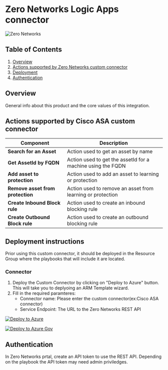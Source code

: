 # Zero Networks Logic Apps connector

![Zero Networks](./Images/ZeroNetworks.png)<br>
## Table of Contents

1. [Overview](#overview)
1. [Actions supported by Zero Networks custom connector](#actions)
1. [Deployment](#deployment)
1. [Authentication](#Authentication)

<a name="overview"></a>

## Overview
General info about this product and the core values of this integration. <br>


<a name="actions"></a>

## Actions supported by Cisco ASA custom connector

| Component | Description |
| --------- | -------------- |
| **Search for an Asset** | Action used to get an asset by name |
| **Get AssetId by FQDN** | Action used to get the assetId for a machine using the FQDN |
| **Add asset to protection** | Action used to add an asset to learning or protection |
| **Remove asset from protection** | Action used to remove an asset from learning or protection |
| **Create Inbound Block rule** | Action used to create an inbound blocking rule |
| **Create Outbound Block rule** | Action used to create an outbound blocking rule |


<a name="deployment"></a>

## Deployment instructions 
Prior using this custom connector, it should be deployed in the Resource Group where the playbooks that will include it are located.
<br>

### Connector 
1. Deploy the Custom Connector by clicking on "Deploy to Azure" button. This will take you to deplyoing an ARM Template wizard.
2. Fill in the required paramteres:
    * Connector name: Please enter the custom connector(ex:Cisco ASA connector)
    * Service Endpoint: The URL to the Zero Networks REST API

[![Deploy to Azure](https://aka.ms/deploytoazurebutton)](https://portal.azure.com/#create/Microsoft.Template/uri/https%3A%2F%2Fraw.githubusercontent.com%2FAzure%2FAzure-Sentinel%2Fmaster%2FPlaybooks%2FZeroNetworks%2FCustomConnector%2Fazuredeploy.json)

[![Deploy to Azure Gov](https://aka.ms/deploytoazuregovbutton)](https://portal.azure.us/#create/Microsoft.Template/uri/https%3A%2F%2Fraw.githubusercontent.com%2FAzure%2FAzure-Sentinel%2Fmaster%2FPlaybooks%2FZeroNetworks%2FCustomConnector%2Fazuredeploy.json)

<a name="authentication"></a>

## Authentication
In Zero Networks prtal, create an API token to use the REST API. Depending on the playbook the API token may need admin priviledges.

